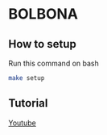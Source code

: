 # BOLBONA

## How to setup

Run this command on bash

```bash
make setup
```

## Tutorial

[Youtube](https://www.youtube.com/watch?v=V-MDfE1I6u0)

